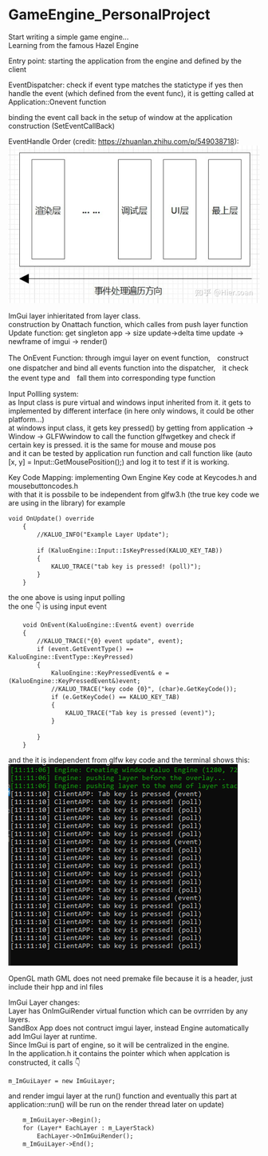 # GameEngine_PersonalProject  
Start writing a simple game engine...  
Learning from the famous Hazel Engine  

Entry point: starting the application from the engine and defined by the client  

EventDispatcher: check if event type matches the statictype if yes then handle the event (which defined from the event func), it is getting called at Application::Onevent function

binding the event call back in the setup of window at the application construction (SetEventCallBack)

EventHandle Order (credit: https://zhuanlan.zhihu.com/p/549038718):  
![image](https://github.com/Zhengkaluo/GameEngine_PersonalProject/blob/main/IMG/EventHandleOrder.jpg)

ImGui layer inhieritated from layer class.  
construction by Onattach function, which calles from push layer function  
Update function: get singleton app -> size update->delta time update -> newframe of imgui -> render()  

The OnEvent Function: through imgui layer on event function,　construct one dispatcher and bind all events function into the dispatcher,　it check the event type and　fall them into corresponding type function

Input Pollling system:  
as Input class is pure virtual and windows input inherited from it. it gets to implemented by different interface (in here only windows, it could be other platform...)  
at windows input class, it gets key pressed() by getting from application -> Window -> GLFWwindow to call the function glfwgetkey and check if certain key is pressed. it is the same for mouse and mouse pos  
and it can be tested by application run function and call function like (auto [x, y] = Input::GetMousePosition();) and log it to test if it is working.  

Key Code Mapping:
implementing Own Engine Key code at Keycodes.h and mousebuttoncodes.h  
with that it is possbile to be independent from glfw3.h (the true key code we are using in the library) for example
```
void OnUpdate() override
	{
		//KALUO_INFO("Example Layer Update");

		if (KaluoEngine::Input::IsKeyPressed(KALUO_KEY_TAB)) 
		{
			KALUO_TRACE("tab key is pressed! (poll)");
		}
	}
```
the one above is using input polling  
the one 👇 is using input event
```
	void OnEvent(KaluoEngine::Event& event) override
	{
		//KALUO_TRACE("{0} event update", event);
		if (event.GetEventType() == KaluoEngine::EventType::KeyPressed)
		{
			KaluoEngine::KeyPressedEvent& e = (KaluoEngine::KeyPressedEvent&)event;
			//KALUO_TRACE("key code {0}", (char)e.GetKeyCode());
			if (e.GetKeyCode() == KALUO_KEY_TAB)
			{
				KALUO_TRACE("Tab key is pressed (event)");
			}

		}
	}
```
and the it is independent from glfw key code and the terminal shows this:  
![image](https://github.com/Zhengkaluo/GameEngine_PersonalProject/blob/main/IMG/Poll-Event.png)

OpenGL math GML does not need premake file because it is a header, just include their hpp and inl files

ImGui Layer changes:  
Layer has OnImGuiRender virtual function which can be ovrrriden by any layers.  
SandBox App does not contruct imgui layer, instead Engine automatically add ImGui layer at runtime.    
Since ImGui is part of engine, so it will be centralized in the engine.  
In the application.h it contains the pointer which when applcation is constructed, it calls 👇
``` 
m_ImGuiLayer = new ImGuiLayer; 
```
and render imgui layer at the run() function and eventually this part at application::run() will be run on the render thread later on update) 
```
	m_ImGuiLayer->Begin();
	for (Layer* EachLayer : m_LayerStack)
		EachLayer->OnImGuiRender();
	m_ImGuiLayer->End();
```

